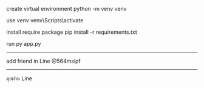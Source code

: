 create virtual environment
python -m venv venv

use venv
venv\Scripts\activate

install require package
pip install -r requirements.txt

run
py app.py

---------------
add friend in Line
@564msipf

---------------
คุยผ่าน Line
